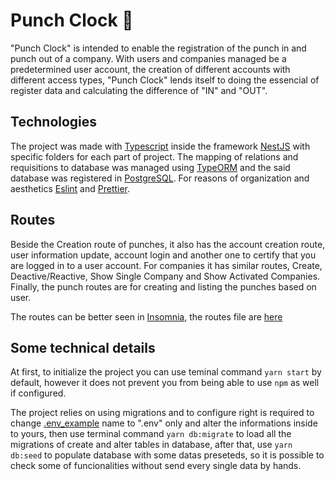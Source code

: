 # Punch Clock 👊

"Punch Clock" is intended to enable the registration of the punch in and punch out of a company. With users and companies managed be a predetermined user account, the creation of different accounts with different access types, "Punch Clock" lends itself to doing the essencial of register data and calculating the difference of "IN" and "OUT". 

## Technologies 

The project was made with [Typescript](https://www.typescriptlang.org) inside the framework [NestJS](https://nestjs.com) with specific folders for each part of project. The mapping of relations and requisitions to database was managed using [TypeORM](https://typeorm.io) and the said database was registered in [PostgreSQL](https://www.postgresql.org). For reasons of organization and aesthetics [Eslint](https://eslint.org) and [Prettier](https://prettier.io).

## Routes 

Beside the Creation route of punches, it also has the account creation route, user information update, account login and another one to certify that you are logged in to a user account. For companies it has similar routes, Create, Deactive/Reactive, Show Single Company and Show Activated Companies. Finally, the punch routes are for creating and listing the punches based on user.

The routes can be better seen in [Insomnia](https://insomnia.rest), the routes file are [here]()

## Some technical details

At first, to initialize the project you can use teminal command ```yarn start``` by default, however it does not prevent you from being able to use ```npm``` as well if configured.

The project relies on using migrations and to configure right is required to change [.env_example]() name to ".env" only and alter the informations inside to yours, then use terminal command ```yarn db:migrate``` to load all the migrations of create and alter tables in database, after that, use ```yarn db:seed``` to populate database with some datas preseteds, so it is possible to check some of funcionalities without send every single data by hands.
